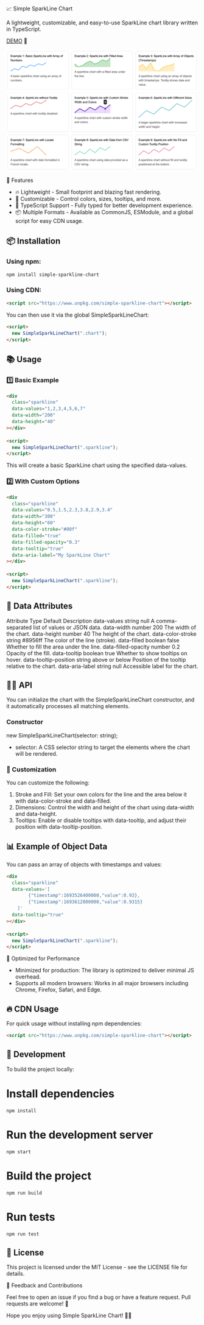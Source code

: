 📈 Simple SparkLine Chart

A lightweight, customizable, and easy-to-use SparkLine chart library written in TypeScript.

[DEMO](https://codepen.io/dejurin/pen/QWeELog) 👀

<img src="./assets/sparkline.png" alt="📈 Simple SparkLine Chart" loading="lazy" />

🚀 Features

- 🔥 Lightweight - Small footprint and blazing fast rendering.
- 🎨 Customizable - Control colors, sizes, tooltips, and more.
- 🎯 TypeScript Support - Fully typed for better development experience.
- 📦 Multiple Formats - Available as CommonJS, ESModule, and a global script for easy CDN usage.

## 📦 Installation

### Using npm:

    npm install simple-sparkline-chart

### Using CDN:

```html
<script src="https://www.unpkg.com/simple-sparkline-chart"></script>
```

You can then use it via the global SimpleSparkLineChart:

```html
<script>
  new SimpleSparkLineChart(".chart");
</script>
```

## 📚 Usage

### 1️⃣ Basic Example

```html
<div
  class="sparkline"
  data-values="1,2,3,4,5,6,7"
  data-width="200"
  data-height="40"
></div>

<script>
  new SimpleSparkLineChart(".sparkline");
</script>
```

This will create a basic SparkLine chart using the specified data-values.

### 2️⃣ With Custom Options

```html
<div
  class="sparkline"
  data-values="0.5,1.5,2.3,3.8,2.9,3.4"
  data-width="300"
  data-height="60"
  data-color-stroke="#00f"
  data-filled="true"
  data-filled-opacity="0.3"
  data-tooltip="true"
  data-aria-label="My SparkLine Chart"
></div>

<script>
  new SimpleSparkLineChart(".sparkline");
</script>
```

## 🔧 Data Attributes

Attribute Type Default Description
data-values string null A comma-separated list of values or JSON data.
data-width number 200 The width of the chart.
data-height number 40 The height of the chart.
data-color-stroke string #8956ff The color of the line (stroke).
data-filled boolean false Whether to fill the area under the line.
data-filled-opacity number 0.2 Opacity of the fill.
data-tooltip boolean true Whether to show tooltips on hover.
data-tooltip-position string above or below Position of the tooltip relative to the chart.
data-aria-label string null Accessible label for the chart.

## 🧑‍💻 API

You can initialize the chart with the SimpleSparkLineChart constructor, and it automatically processes all matching elements.

### Constructor

new SimpleSparkLineChart(selector: string);

- selector: A CSS selector string to target the elements where the chart will be rendered.

### 🎨 Customization

You can customize the following:

1. Stroke and Fill: Set your own colors for the line and the area below it with data-color-stroke and data-filled.
2. Dimensions: Control the width and height of the chart using data-width and data-height.
3. Tooltips: Enable or disable tooltips with data-tooltip, and adjust their position with data-tooltip-position.

## 📊 Example of Object Data

You can pass an array of objects with timestamps and values:

```html
<div
  class="sparkline"
  data-values='[
        {"timestamp":1693526400000,"value":0.93},
        {"timestamp":1693612800000,"value":0.9315}
    ]'
  data-tooltip="true"
></div>

<script>
  new SimpleSparkLineChart(".sparkline");
</script>
```

🚀 Optimized for Performance

- Minimized for production: The library is optimized to deliver minimal JS overhead.
- Supports all modern browsers: Works in all major browsers including Chrome, Firefox, Safari, and Edge.

## 🔥 CDN Usage

For quick usage without installing npm dependencies:

```html
<script src="https://www.unpkg.com/simple-sparkline-chart"></script>
```

## 🔧 Development

To build the project locally:

# Install dependencies

    npm install

# Run the development server

    npm start

# Build the project

    npm run build

# Run tests

    npm run test

## 📝 License

This project is licensed under the MIT License - see the LICENSE file for details.

💬 Feedback and Contributions

Feel free to open an issue if you find a bug or have a feature request. Pull requests are welcome! 🙌

Hope you enjoy using Simple SparkLine Chart! 🚀✨
